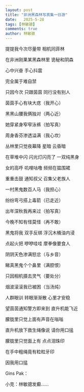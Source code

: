 ```yaml
---
layout: post
title: "非洲黑森林写真集一日游"
date:   2025-5-28
tags: [林敏骢]
comments: true
author: 林敏骢
---
```


提提我今次尽量带 相机同菲林

在非洲刚果某黑森林里 诡秘和阴森

心中兴奋 手心抖震

完全属于难自禁

只因今次 只跟茵茵 同行没有别人

茵茵手心有块大痣（我开心）

黑黑山腰我俩独对（两心近）

她穿紧身窄窄泳裤（拍写真）

周身香芬渗透溢满（我心坎）

丛林里只觉夜幕降 星暗 云昏暗

在草堆中闪 闪光灯闪亮了 一双纯黑身

女的高呼 叽哩咕噜 频频在揾围裙

重重击鼓 通知叔父 召集父老族人

一村黑鬼数百人马（我担心）

纷纷弯弓搭上毒箭（已走近）

出年深秋我再来过（拍写真）

今晚不知有怪莫怪（再不敢）

黑鬼将我 双手反绑 浮沉木桶油内浸

点起火把 咿咿哇哇 摩拳像要食人

阴阴天色渗满怒忿（与乡音）

睇真黑鬼个个鼻里（满腔恨）

只因相机摄去灵气（要处分）

烟波滚滚我已被困（当汤炖）

人群眼训 转眼渐渐散 心里才安稳

望茵茵通知警方即来到 直升机能飞近

朦胧里只觉上面有声音在嗡嗡

直升机放下救生绳像说 请你用口掹

朦胧里只觉面上有 点点泪珠印

在手中粗绳竟有粒粒牙印

因我用口掹

Gins Pak：

小克：林敏骢发癫……
